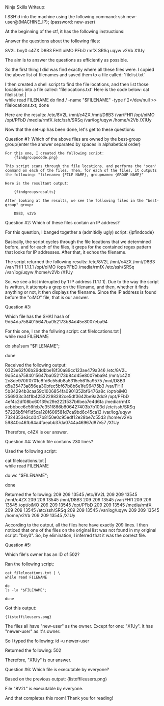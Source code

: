 Ninja Skills Writeup:
	
I SSH'd into the machine using the following command:
	ssh new-user@{MACHINE_IP}; 
	(password: new-user)
	
At the beginning of the ctf, it has the following instructions:

Answer the questions about the following files:

8V2L
bny0
c4ZX
D8B3
FHl1
oiMO
PFbD
rmfX
SRSq
uqyw
v2Vb
X1Uy

The aim is to answer the questions as efficiently as possible.
	
So the first thing I did was find exactly where all these files were. I copied the above list of filenames and saved them to a file called: 'filelist.txt'

I then created a shell script to find the file locations, and then list those locations into a file called: 'filelocations.txt' Here is the code below:
	cat filelist.txt | \
	while read FILENAME
	do
  	find / -name "$FILENAME" -type f 2>/dev/null >> 		filelocations.txt;
	done
	
Here are the results:
/etc/8V2L
/mnt/c4ZX
/mnt/D8B3
/var/FHl1
/opt/oiMO
/opt/PFbD
/media/rmfX
/etc/ssh/SRSq
/var/log/uqyw
/home/v2Vb
/X1Uy
	
Now that the set-up has been done, let's get to these questions:
	

Question #1: Which of the above files are owned by the best-group group(enter the answer separated by spaces in alphabetical order)

	For this one, I created the following script:
		{findgroupscode.png}
	
	This script scans through the file locations, and performs the 'scan' command on each of the files. Then, for each of the files, it outputs the following: "filename= {FILE NAME}, groupname= {GROUP NAME}"
	
	Here is the resultant output:
		
		{findgroupsresults}
		
	After looking at the results, we see the following files in the "best-group" group:
		
		D8B3, v2Vb
		
Question #2: Which of these files contain an IP address?

For this question, I banged together a (admitidly ugly) script:
	{ipfindcode}
	
Basically, the script cycles through the file locations that we determined before, and for each of the files, it greps for the contained regex pattern that looks for IP addresses. After that, it echos the filename.

The script returned the following results:
/etc/8V2L
/mnt/c4ZX
/mnt/D8B3
/var/FHl1
1.1.1.1
/opt/oiMO
/opt/PFbD
/media/rmfX
/etc/ssh/SRSq
/var/log/uqyw
/home/v2Vb
/X1Uy

So, we see a list interupted by 1 IP address (1.1.1.1). Due to the way the script is written, it attempts a grep on the filename, and then, whether it finds anything or not, it then displays the filename. Since the IP address is found before the "oiMO" file, that is our answer.

Question #3: 

Which file has the SHA1 hash of 9d54da7584015647ba052173b84d45e8007eba94

For this one, I ran the follwing script:
cat filelocations.txt | \
while read FILENAME

do
sha1sum "$FILENAME";

done

Received the following output:
0323e62f06b29ddbbe18f30a89cc123ae479a346  /etc/8V2L
9d54da7584015647ba052173b84d45e8007eba94  /mnt/c4ZX
2c8de970ff0701c8fd6c55db8a5315e5615a9575  /mnt/D8B3
d5a35473a856ea30bfec5bf67b8b6e1fe96475b3  /var/FHl1
5b34294b3caa59c1006854fa0901352bf6476a8c  /opt/oiMO
256933c34f1b42522298282ce5df3642be9a2dc9  /opt/PFbD
4ef4c2df08bc60139c29e222f537b6bea7e4d6fa  /media/rmfX
acbbbce6c56feb7e351f866b806427403b7b103d  /etc/ssh/SRSq
57226b5f4f1d5ca128f606581d7ca9bd6c45ca13  /var/log/uqyw
7324353e3cd047b8150e0c95edf12e28be7c55d3  /home/v2Vb
59840c46fb64a4faeabb37da0744a46967d87e57  /X1Uy

Therefore, c4ZX is our answer.



Question #4: Which file contains 230 lines?

Used the following script:

cat filelocations.txt | \
while read FILENAME

do
wc "$FILENAME";

done

Returned the following:
209   209 13545 /etc/8V2L
209   209 13545 /mnt/c4ZX
209   209 13545 /mnt/D8B3
209   209 13545 /var/FHl1
209   209 13545 /opt/oiMO
209   209 13545 /opt/PFbD
209   209 13545 /media/rmfX
209   209 13545 /etc/ssh/SRSq
209   209 13545 /var/log/uqyw
209   209 13545 /home/v2Vb
209   209 13545 /X1Uy

According to the output, all the files here have exactly 209 lines. I then noticed that one of the files on the original list was not found in my original script: "bny0". So, by elimination, I inferred that it was the correct file.

Question #5: 

Which file's owner has an ID of 502?

Ran the following script:

	cat filelocations.txt | \
	while read FILENAME

	do
	ls -la "$FILENAME";

	done

Got this output:
	
	{listoffileusers.png}
	
The files all have "new-user" as the owner. Except for one: "X1Uy". It has "newer-user" as it's owner.

So I typed the following:
	id -u newer-user

Returned the following:
	502
	
Therefore, "X1Uy" is our answer.


Question #6: Which file is executable by everyone?

Based on the previous output:
	{listoffileusers.png}
	
File "8V2L" is executable by everyone.


And that completes this room! Thank you for reading!
